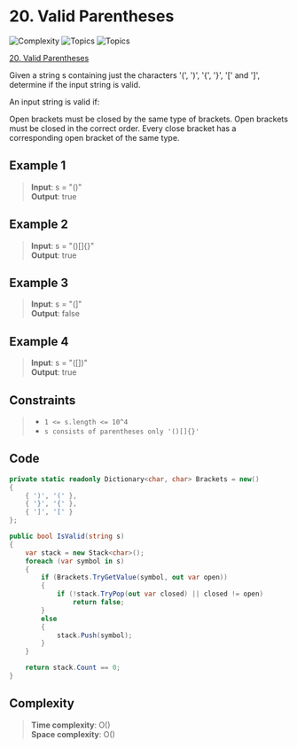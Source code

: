 # 20. Valid Parentheses

![Complexity](https://img.shields.io/badge/easy-green)
![Topics](https://img.shields.io/badge/array-blue)
![Topics](https://img.shields.io/badge/stack-blue)

[20. Valid Parentheses](https://leetcode.com/problems/valid-parentheses/)

Given a string s containing just the characters '(', ')', '{', '}', '[' and ']', determine if the input string is valid.

An input string is valid if:

Open brackets must be closed by the same type of brackets.
Open brackets must be closed in the correct order.
Every close bracket has a corresponding open bracket of the same type.

## Example 1

> **Input**: s = "()"  
> **Output**: true

## Example 2

> **Input**: s = "()[]{}"  
> **Output**: true

## Example 3

> **Input**: s = "(]"  
> **Output**: false

## Example 4

> **Input**: s = "([])"  
> **Output**: true

## Constraints

> - `1 <= s.length <= 10^4`
> - `s consists of parentheses only '()[]{}'`

## Code

```csharp
private static readonly Dictionary<char, char> Brackets = new()
{
    { ')', '(' },
    { '}', '{' },
    { ']', '[' }
};

public bool IsValid(string s)
{
    var stack = new Stack<char>();
    foreach (var symbol in s)
    {
        if (Brackets.TryGetValue(symbol, out var open))
        {
            if (!stack.TryPop(out var closed) || closed != open)
                return false;
        }
        else
        {
            stack.Push(symbol);
        }
    }

    return stack.Count == 0;
}
```

## Complexity

> **Time complexity**: O()  
> **Space complexity**: O()